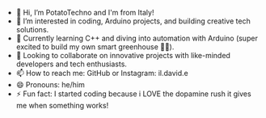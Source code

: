 - 👋 Hi, I’m PotatoTechno and I'm from Italy! 
- 👀 I’m interested in coding, Arduino projects, and building creative tech solutions.
- 🌱 Currently learning C++ and diving into automation with Arduino (super excited to build my own smart greenhouse 🌱💡).
- 💞️ Looking to collaborate on innovative projects with like-minded developers and tech enthusiasts.
- 📫 How to reach me: GitHub or Instagram: il.david.e
- 😄 Pronouns: he/him
- ⚡ Fun fact: I started coding because i LOVE the dopamine rush it gives me when something works!
